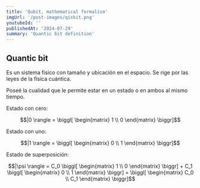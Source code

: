 ```yaml
---
title: 'Qubit, mathematical formalism'
imgUrl: '/post-images/qiskit.png'
youtubeId: ''
publishedAt: '2024-07-29'
summary: 'Quantic bit definition'
---
```


<!-- Software requirements for Third School of Quantum Computing. -->
<!-- You can see the oficcial page at https://computo-cuantico.unam.mx/ -->

## Quantic bit

Es un sistema físico con tamaño y ubicación en el espacio.
Se rige por las leyes de la física cuántica.

Poseé la cualidad que le permite estar en un estado o en ambos al mismo tiempo.

<!-- The quadratic equation $ax^2+bx+c=0$ has roots -->

Estado con cero:

```math
|0 \rangle = \biggl[ \begin{matrix} 1 \\ 0 \end{matrix} \biggr]
```

Estado con uno:

```math
|1 \rangle = \biggl[ \begin{matrix} 0 \\ 1 \end{matrix} \biggr]
```

Estado de superposición:

```math
|\psi \rangle = C_0 \biggl[ \begin{matrix} 1 \\ 0 \end{matrix} \biggr]
+ C_1 \biggl[ \begin{matrix} 0 \\ 1 \end{matrix} \biggr]
= \biggl[ \begin{matrix} C_0 \\ C_1 \end{matrix} \biggr]
```

<!--   L = \frac{1}{2} \rho v^2 S C_L -->
<!-- \begin{matrix} -->
<!-- 1 & 2 & 3\\ -->
<!-- a & b & c -->
<!-- \end{matrix} -->
